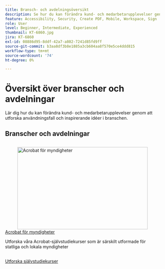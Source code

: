 ```yaml
---
title: Bransch- och avdelningsöversikt
description: Se hur du kan förändra kund- och medarbetarupplevelser genom att utforska användningsfall och inspirerande idéer i branschen
feature: Accessibility, Security, Create PDF, Mobile, Workspace, Sign
role: User
level: Beginner, Intermediate, Experienced
thumbnail: KT-6860.jpg
jira: KT-6860
exl-id: 08886d95-8ddf-42a7-a802-7241d85fd9ff
source-git-commit: b3aa8df3b8e1885a3cb604aa8f570e5ce4ddd815
workflow-type: tm+mt
source-wordcount: '74'
ht-degree: 0%

---
```


# Översikt över branscher och avdelningar

Lär dig hur du kan förändra kund- och medarbetarupplevelser genom att utforska användningsfall och inspirerande idéer i branschen.

## Branscher och avdelningar

<!-- START CARDS HTML - DO NOT MODIFY BY HAND -->
<div class="columns">
    <div class="column is-half-tablet is-half-desktop is-one-third-widescreen" aria-label="Acrobat for government">
        <div class="card" style="height: 100%; display: flex; flex-direction: column; height: 100%;">
            <div class="card-image">
                <figure class="image x-is-16by9">
                    <a href="https://experienceleague.adobe.com/sv/docs/document-cloud-learn/acrobat-learning/by-industry/gov/gov-overview" title="Acrobat för myndigheter" target="_self" rel="referrer">
                        <img class="is-bordered-r-small" src="https://experienceleague.adobe.com/sv/docs/document-cloud-learn/acrobat-learning/by-industry/media_1abe687622f66d3337ba5f1e48f787f436753c3bc.png?width=400&format=webply&optimize=medium" alt="Acrobat för myndigheter"
                             style="width: 100%; aspect-ratio: 16 / 9; object-fit: cover; overflow: hidden; display: block; margin: auto;">
                    </a>
                </figure>
            </div>
            <div class="card-content is-padded-small" style="display: flex; flex-direction: column; flex-grow: 1; justify-content: space-between;">
                <div class="top-card-content">
                    <p class="headline is-size-6 has-text-weight-bold">
                        <a href="https://experienceleague.adobe.com/sv/docs/document-cloud-learn/acrobat-learning/by-industry/gov/gov-overview" target="_self" rel="referrer" title="Acrobat för myndigheter">Acrobat för myndigheter</a>
                    </p>
                    <p class="is-size-6">Utforska våra Acrobat-självstudiekurser som är särskilt utformade för statliga och lokala myndigheter</p>
                </div>
                <a href="https://experienceleague.adobe.com/sv/docs/document-cloud-learn/acrobat-learning/by-industry/gov/gov-overview" target="_self" rel="referrer" class="spectrum-Button spectrum-Button--outline spectrum-Button--primary spectrum-Button--sizeM" style="align-self: flex-start; margin-top: 1rem;">
                    <span class="spectrum-Button-label has-no-wrap has-text-weight-bold">Utforska självstudiekurser</span>
                </a>
            </div>
        </div>
    </div>
</div>
<!-- END CARDS HTML - DO NOT MODIFY BY HAND -->